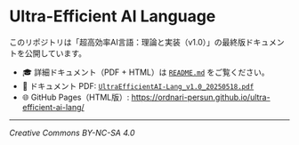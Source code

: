 # Ultra-Efficient AI Language

このリポジトリは「超高効率AI言語：理論と実装（v1.0）」の最終版ドキュメントを公開しています。

- 🎓 詳細ドキュメント（PDF + HTML）は [`README.md`](README.md) をご覧ください。  
- 📄 ドキュメント PDF: [`UltraEfficientAI-Lang_v1.0_20250518.pdf`](UltraEfficientAI-Lang_v1.0_20250518.pdf)  
- 🌐 GitHub Pages（HTML版）: https://ordnari-persun.github.io/ultra-efficient-ai-lang/

---

_Creative Commons BY-NC-SA 4.0_

